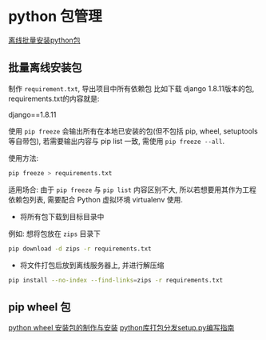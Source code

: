 # python 包管理

[离线批量安装python包](https://zhuanlan.zhihu.com/p/528753336)

## 批量离线安装包

制作 `requirement.txt`, 导出项目中所有依赖包
比如下载 django 1.8.11版本的包, requirements.txt的内容就是:

django==1.8.11

使用 `pip freeze` 会输出所有在本地已安装的包(但不包括 pip, wheel, setuptools 等自带包),
若需要输出内容与 pip list 一致, 需使用 `pip freeze --all`.

使用方法:

```bash
pip freeze > requirements.txt
```

适用场合:
由于 `pip freeze` 与 `pip list` 内容区别不大, 
所以若想要用其作为工程依赖包列表, 需要配合 Python 虚拟环境 virtualenv 使用.

+ 将所有包下载到目标目录中

例如: 想将包放在 `zips` 目录下

```bash
pip download -d zips -r requirements.txt
```

+ 将文件打包后放到离线服务器上, 并进行解压缩

```bash
pip install --no-index --find-links=zips -r requirements.txt
```

## pip wheel 包

[python wheel 安装包的制作与安装](https://zhuanlan.zhihu.com/p/354110980)
[python库打包分发setup.py编写指南](http://www.coolpython.net/python_senior/project/op_py_setup_install.html)
